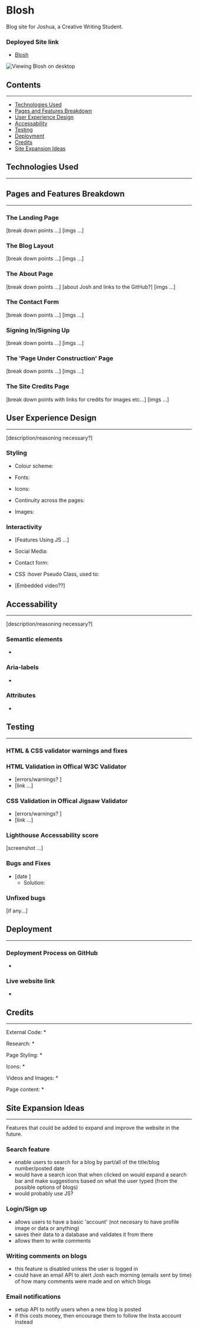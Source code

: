 # Blosh
Blog site for Joshua, a Creative Writing Student.

### Deployed Site link
* [Blosh](https://blosh.herokuapp.com/)

![Viewing Blosh on desktop](./static/readme_images/blosh-screenshot.png "Viewing Blosh on desktop")

## Contents 
---

* [Technologies Used](https://github.com/mountaincharlie/blosh_blog#technologies-used)
* [Pages and Features Breakdown](https://github.com/mountaincharlie/blosh_blog#pages-and-features-breakdown)
* [User Experience Design](https://github.com/mountaincharlie/blosh_blog#user-experience-design)
* [Accessability](https://github.com/mountaincharlie/blosh_blog#accessability)
* [Testing](https://github.com/mountaincharlie/blosh_blog#testing)
* [Deployment](https://github.com/mountaincharlie/blosh_blog#deployment)
* [Credits](https://github.com/mountaincharlie/blosh_blog#credits)
* [Site Expansion Ideas](https://github.com/mountaincharlie/blosh_blog#site-expansion-ideas)

## Technologies Used
---


## Pages and Features Breakdown
---

### The Landing Page

[break down points ...]
[imgs ...]

### The Blog Layout

[break down points ...]
[imgs ...]

### The About Page

[break down points ...]
[about Josh and links to the GitHub?]
[imgs ...]

### The Contact Form

[break down points ...]
[imgs ...]

### Signing In/Signing Up

[break down points ...]
[imgs ...]

### The 'Page Under Construction' Page

[break down points ...]
[imgs ...]

### The Site Credits Page

[break down points with links for credits for images etc...]
[imgs ...]

## User Experience Design
---

[description/reasoning necessary?]

### Styling 

* Colour scheme: 

* Fonts:
 
* Icons: 

* Continuity across the pages:

* Images:

### Interactivity

* [Features Using JS ...]

* Social Media:
    
* Contact form:
    
* CSS :hover Pseudo Class, used to:
    
* [Embedded video??]

## Accessability
---

[description/reasoning necessary?]

### Semantic elements

* 

### Aria-labels

* 

### Attributes

* 

## Testing
---

### HTML & CSS validator warnings and fixes

### HTML Validation in Offical W3C Validator

* [errors/warnings? ]
* [link ...]

### CSS Validation in Offical Jigsaw Validator

* [errors/warnings? ]
* [link ...]

### Lighthouse Accessability score

[screenshot ...]

### Bugs and Fixes
* [date ] 
    * Solution:  

### Unfixed bugs
[if any...]

## Deployment
---

### Deployment Process on GitHub
* 

### Live website link
* 

## Credits
---

External Code:
* 

Research:
* 

Page Styling:
* 

Icons:
* 

Videos and Images:
* 

Page content:
* 

##  Site Expansion Ideas
---

Features that could be added to expand and improve the website in the future.

### Search feature 
* enable users to search for a blog by part/all of the title/blog number/posted date
* would have a search icon that when clicked on would expand a search bar and make suggestions based on what the user typed (from the possible options of blogs)
* would probably use JS?

### Login/Sign up
* allows users to have a basic 'account' (not necesary to have profile image or data or anything)
* saves their data to a database and validates it from there
* allows them to write comments 

### Writing comments on blogs
* this feature is disabled unless the user is logged in
* could have an email API to alert Josh each morning (emails sent by time) of how many comments were made and on which blogs

### Email notifications
* setup API to notify users when a new blog is posted
* if this costs money, then encourage them to follow the Insta account instead
